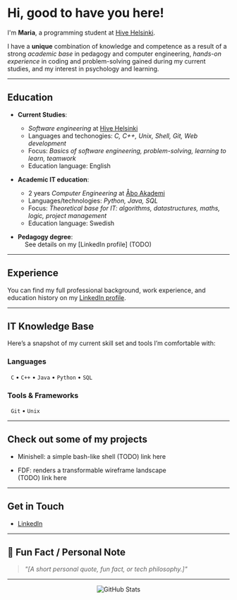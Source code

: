# Hi, good to have you here!

I'm **Maria**, a programming student at [Hive Helsinki](https://www.hive.fi/en/).

I have a **unique** combination of knowledge and competence as a result of a strong *academic base* in pedagogy and computer engineering, *hands-on experience* in coding and problem-solving gained during my current studies, and my interest in psychology and learning.

---

## Education

- **Current Studies**:   
  - *Software engineering* at [Hive Helsinki](https://www.hive.fi/en/)   
  - Languages and techonogies: *C, C++, Unix, Shell, Git, Web development*   
  - Focus: *Basics of software engineering, problem-solving, learning to learn, teamwork*   
  - Education language: English   

- **Academic IT education**:   
  - 2 years *Computer Engineering* at [Åbo Akademi](https://www.abo.fi/en/study-subject/computer-engineering/)  
  - Languages/technologies: *Python, Java, SQL*   
  - Focus: *Theoretical base for IT: algorithms, datastructures, maths, logic, project management*   
  - Education language: Swedish   

- **Pedagogy degree**:   
&nbsp;&nbsp;&nbsp;&nbsp;See details on my [LinkedIn profile] (TODO)

<!--
  Bachelors degree in *General Pedagogy and Adult Education* at *[University of Helsinki]([https://www.abo.fi/en/study-subject/computer-engineering/](https://www.helsinki.fi/sv/program/pedagogik-kandidatprogram/studier/studieinriktningar/allman-pedagogik-och-vuxenpedagogik))* 
  Completed: *12/2021*
  Focus: *Human development, pedagogy in organisations, 
  Education language: Swedish
-->


---

## Experience

You can find my full professional background, work experience, and education history on my [LinkedIn profile](https://www.linkedin.com/in/YOUR-LINKEDIN-USERNAME).

---

## IT Knowledge Base

Here’s a snapshot of my current skill set and tools I’m comfortable with:

### Languages
&nbsp;&nbsp;`C` • `C++` • `Java` • `Python` • `SQL`

### Tools & Frameworks
&nbsp;&nbsp;`Git` • `Unix`

---

## Check out some of my projects

- Minishell: a simple bash-like shell
  (TODO) link here   

- FDF: renders a transformable wireframe landscape  
  (TODO) link here   

---

## Get in Touch

- [LinkedIn](https://www.linkedin.com/in/YOUR-LINKEDIN-USERNAME)

---

## 🧩 Fun Fact / Personal Note

> *"[A short personal quote, fun fact, or tech philosophy.]"*

---

<p align="center">
  <img src="https://github-readme-stats.vercel.app/api?username=mariaaallotar&show_icons=true&theme=radical" alt="GitHub Stats" />
</p>
